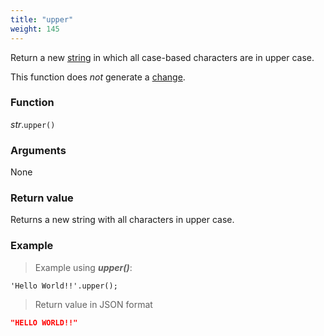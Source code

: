 ```yaml
---
title: "upper"
weight: 145
---
```


Return a new [string](..) in which all case-based characters are in upper case.

This function does *not* generate a [change](../../../overview/changes).

### Function

*str*.`upper()`

### Arguments

None

### Return value

Returns a new string with all characters in upper case.

### Example

> Example using ***upper()***:

```thingsdb,json_response
'Hello World!!'.upper();
```

> Return value in JSON format

```json
"HELLO WORLD!!"
```
